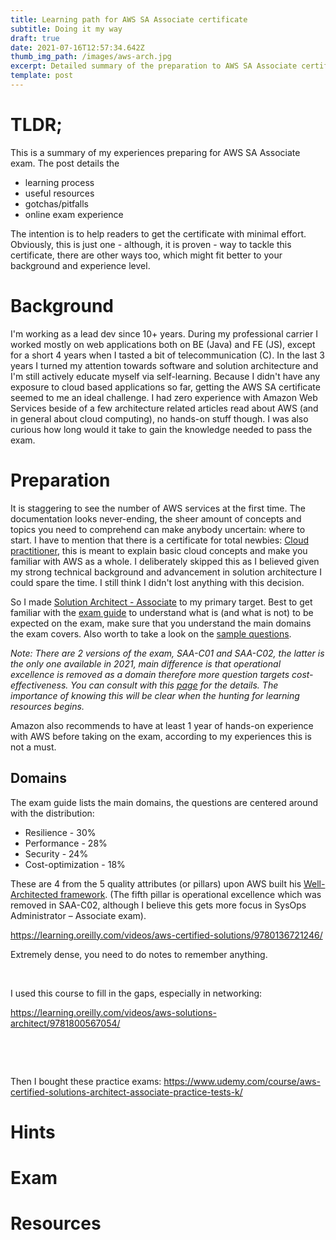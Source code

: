```yaml
---
title: Learning path for AWS SA Associate certificate
subtitle: Doing it my way
draft: true
date: 2021-07-16T12:57:34.642Z
thumb_img_path: /images/aws-arch.jpg
excerpt: Detailed summary of the preparation to AWS SA Associate certificate.
template: post
---
```

# **TLDR;**

This is a summary of my experiences preparing for AWS SA Associate exam. The post details the 

* learning process 
* useful resources 
* gotchas/pitfalls
* online exam experience

The intention is to help readers to get the certificate with minimal effort. Obviously, this is just one - although, it is proven - way to tackle this certificate, there are other ways too, which might fit better to your background and experience level.

# **Background**

I'm working as a lead dev since 10+ years. During my professional carrier I worked mostly on web applications both on BE (Java) and FE (JS), except for a short 4 years when I tasted a bit of telecommunication (C). In the last 3 years I turned my attention towards software and solution architecture and I'm still actively educate myself via self-learning. Because I didn't have any exposure to cloud based applications so far, getting the AWS SA certificate seemed to me an ideal challenge. I had zero experience with Amazon Web Services beside of a few architecture related articles read about AWS (and in general about cloud computing), no hands-on stuff though. I was also curious how long would it take to gain the knowledge needed to pass the exam.

# Preparation

It is staggering to see the number of AWS services at the first time. The documentation looks never-ending, the sheer amount of concepts and topics you need to comprehend can make anybody uncertain: where to start. I have to mention that there is a certificate for total newbies: [Cloud practitioner](https://aws.amazon.com/certification/certified-cloud-practitioner/?ep=sec&sec=fndl), this is meant to explain basic cloud concepts and make you familiar with AWS as a whole. I deliberately skipped this as I believed given my strong technical background and advancement in solution architecture I could spare the time. I still think I didn't lost anything with this decision.

So I made [Solution Architect - Associate](https://aws.amazon.com/certification/certified-solutions-architect-associate/?ch=sec&sec=rmg&d=1) to my primary target. Best to get familiar with the [exam guide](https://d1.awsstatic.com/training-and-certification/docs-sa-assoc/AWS-Certified-Solutions-Architect-Associate_Exam-Guide.pdf) to understand what is (and what is not) to be expected on the exam, make sure that you understand the main domains the exam covers. Also worth to take a look on the [sample questions](https://d1.awsstatic.com/training-and-certification/docs-sa-assoc/AWS-Certified-Solutions-Architect-Associate_Sample-Questions.pdf). 

*Note: There are 2 versions of the exam, SAA-C01 and SAA-C02, the latter is the only one available in 2021, main difference is that operational excellence is removed as a domain therefore more question targets cost-effectiveness. You can consult with this [page](https://www.whizlabs.com/blog/aws-saa-c01-or-saa-c02/) for the details. The importance of knowing this will be clear when the hunting for learning resources begins.*

Amazon also recommends to have at least 1 year of hands-on experience with AWS before taking on the exam, according to my experiences this is not a must.

## Domains

The exam guide lists the main domains, the questions are centered around with the distribution:

* Resilience - 30%
* Performance - 28%
* Security - 24%
* Cost-optimization - 18%

These are 4 from the 5 quality attributes (or pillars) upon AWS built his [Well-Architected framework](https://aws.amazon.com/blogs/apn/the-5-pillars-of-the-aws-well-architected-framework/). (The fifth pillar is operational excellence which was removed in SAA-C02, although I believe this gets more focus in SysOps Administrator – Associate exam).







<https://learning.oreilly.com/videos/aws-certified-solutions/9780136721246/>

Extremely dense, you need to do notes to remember anything.

 

I used this course to fill in the gaps, especially in networking:

<https://learning.oreilly.com/videos/aws-solutions-architect/9781800567054/>

 

 

Then I bought these practice exams: <https://www.udemy.com/course/aws-certified-solutions-architect-associate-practice-tests-k/>



# Hints

# Exam

# Resources